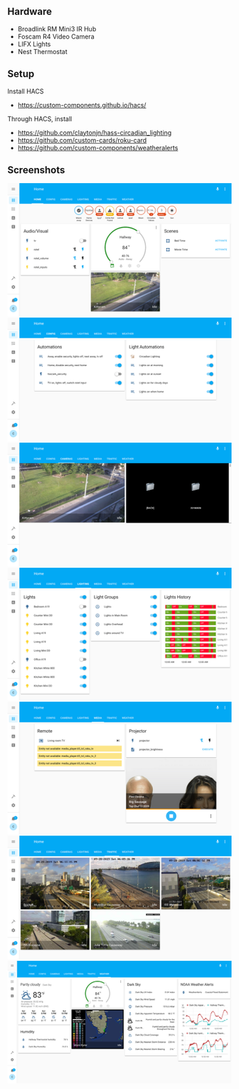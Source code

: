 ## Hardware

* Broadlink RM Mini3 IR Hub
* Foscam R4 Video Camera
* LIFX Lights
* Nest Thermostat

## Setup

Install HACS
* https://custom-components.github.io/hacs/

Through HACS, install
* https://github.com/claytonjn/hass-circadian_lighting
* https://github.com/custom-cards/roku-card
* https://github.com/custom-components/weatheralerts

## Screenshots

![Alt text](/screenshots/home.png?raw=true "Home Screenshot")
![Alt text](/screenshots/config.png?raw=true "Config Screenshot")
![Alt text](/screenshots/cameras.png?raw=true "Cameras Screenshot")
![Alt text](/screenshots/lighting.png?raw=true "Lighting Screenshot")
![Alt text](/screenshots/media.png?raw=true "Media Screenshot")
![Alt text](/screenshots/traffic.png?raw=true "Traffic Screenshot")
![Alt text](/screenshots/weather.png?raw=true "Weather Screenshot")

